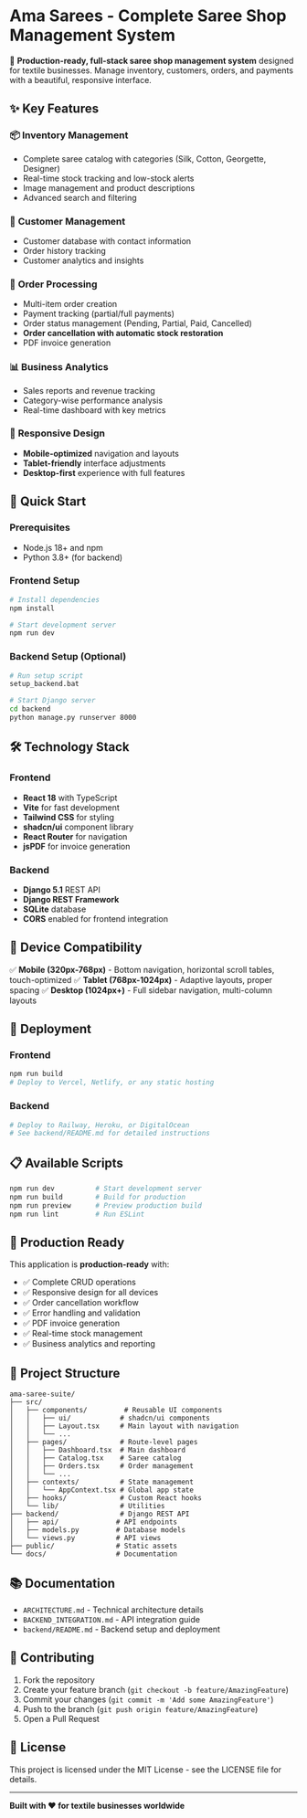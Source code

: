 # Ama Sarees - Complete Saree Shop Management System

🚀 **Production-ready, full-stack saree shop management system** designed for textile businesses. Manage inventory, customers, orders, and payments with a beautiful, responsive interface.

## ✨ Key Features

### 📦 **Inventory Management**
- Complete saree catalog with categories (Silk, Cotton, Georgette, Designer)
- Real-time stock tracking and low-stock alerts
- Image management and product descriptions
- Advanced search and filtering

### 👥 **Customer Management**
- Customer database with contact information
- Order history tracking
- Customer analytics and insights

### 🛒 **Order Processing**
- Multi-item order creation
- Payment tracking (partial/full payments)
- Order status management (Pending, Partial, Paid, Cancelled)
- **Order cancellation with automatic stock restoration**
- PDF invoice generation

### 📊 **Business Analytics**
- Sales reports and revenue tracking
- Category-wise performance analysis
- Real-time dashboard with key metrics

### 📱 **Responsive Design**
- **Mobile-optimized** navigation and layouts
- **Tablet-friendly** interface adjustments
- **Desktop-first** experience with full features

## 🚀 Quick Start

### Prerequisites
- Node.js 18+ and npm
- Python 3.8+ (for backend)

### Frontend Setup
```bash
# Install dependencies
npm install

# Start development server
npm run dev
```

### Backend Setup (Optional)
```bash
# Run setup script
setup_backend.bat

# Start Django server
cd backend
python manage.py runserver 8000
```

## 🛠 Technology Stack

### **Frontend**
- **React 18** with TypeScript
- **Vite** for fast development
- **Tailwind CSS** for styling
- **shadcn/ui** component library
- **React Router** for navigation
- **jsPDF** for invoice generation

### **Backend**
- **Django 5.1** REST API
- **Django REST Framework**
- **SQLite** database
- **CORS** enabled for frontend integration

## 📱 Device Compatibility

✅ **Mobile (320px-768px)** - Bottom navigation, horizontal scroll tables, touch-optimized
✅ **Tablet (768px-1024px)** - Adaptive layouts, proper spacing
✅ **Desktop (1024px+)** - Full sidebar navigation, multi-column layouts

## 🚀 Deployment

### **Frontend**
```bash
npm run build
# Deploy to Vercel, Netlify, or any static hosting
```

### **Backend**
```bash
# Deploy to Railway, Heroku, or DigitalOcean
# See backend/README.md for detailed instructions
```

## 📋 Available Scripts

```bash
npm run dev          # Start development server
npm run build        # Build for production
npm run preview      # Preview production build
npm run lint         # Run ESLint
```

## 🎯 Production Ready

This application is **production-ready** with:
- ✅ Complete CRUD operations
- ✅ Responsive design for all devices
- ✅ Order cancellation workflow
- ✅ Error handling and validation
- ✅ PDF invoice generation
- ✅ Real-time stock management
- ✅ Business analytics and reporting

## 📁 Project Structure

```
ama-saree-suite/
├── src/
│   ├── components/         # Reusable UI components
│   │   ├── ui/            # shadcn/ui components
│   │   ├── Layout.tsx     # Main layout with navigation
│   │   └── ...
│   ├── pages/             # Route-level pages
│   │   ├── Dashboard.tsx  # Main dashboard
│   │   ├── Catalog.tsx    # Saree catalog
│   │   ├── Orders.tsx     # Order management
│   │   └── ...
│   ├── contexts/          # State management
│   │   └── AppContext.tsx # Global app state
│   ├── hooks/             # Custom React hooks
│   └── lib/               # Utilities
├── backend/               # Django REST API
│   ├── api/              # API endpoints
│   ├── models.py         # Database models
│   └── views.py          # API views
├── public/               # Static assets
└── docs/                 # Documentation
```

## 📚 Documentation

- `ARCHITECTURE.md` - Technical architecture details
- `BACKEND_INTEGRATION.md` - API integration guide
- `backend/README.md` - Backend setup and deployment

## 🤝 Contributing

1. Fork the repository
2. Create your feature branch (`git checkout -b feature/AmazingFeature`)
3. Commit your changes (`git commit -m 'Add some AmazingFeature'`)
4. Push to the branch (`git push origin feature/AmazingFeature`)
5. Open a Pull Request

## 📄 License

This project is licensed under the MIT License - see the LICENSE file for details.

---

**Built with ❤️ for textile businesses worldwide**

